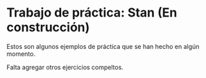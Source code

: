 # Trabajo de práctica: Stan (En construcción)

Estos son algunos ejemplos de práctica que se han hecho en algún momento.

Falta agregar otros ejercicios compeltos.
